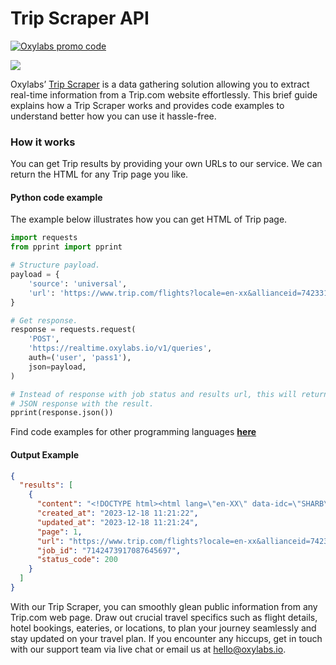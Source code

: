 # Trip Scraper API

[![Oxylabs promo code](https://user-images.githubusercontent.com/129506779/250792357-8289e25e-9c36-4dc0-a5e2-2706db797bb5.png)](https://oxylabs.go2cloud.org/aff_c?offer_id=7&aff_id=877&url_id=112)

[![](https://dcbadge.vercel.app/api/server/eWsVUJrnG5)](https://discord.gg/GbxmdGhZjq)

Oxylabs’ [Trip Scraper](https://oxylabs.io/products/scraper-api/web/trip?utm_source=github&utm_medium=repositories&utm_campaign=product) is a data gathering solution allowing you to extract real-time information from a Trip.com website effortlessly. This brief guide explains how a Trip Scraper works and provides code examples to understand better how you can use it hassle-free.

### How it works

You can get Trip results by providing your own URLs to our service. We can return the HTML for any Trip page you like.

#### Python code example

The example below illustrates how you can get HTML of Trip page.

```python
import requests
from pprint import pprint

# Structure payload.
payload = {
    'source': 'universal',
    'url': 'https://www.trip.com/flights?locale=en-xx&allianceid=742331&sid=2506234&ppcid=adid-660427218467_akid-kwd-11635721_adgid-144762786930&utm_source=google&utm_medium=cpc&utm_campaign=sitelink&utm_extensiontype=sitelink&utm_extension=flight&gad_source=1&gclid=cj0kcqia7oqrbhd9arisak3uxh0t8thl3l86ic0h1fo1wind3utjhjhrafxiu3yeyfc3trwbfv4pz0kaahvlealw_wcb'
}

# Get response.
response = requests.request(
    'POST',
    'https://realtime.oxylabs.io/v1/queries',
    auth=('user', 'pass1'),
    json=payload,
)

# Instead of response with job status and results url, this will return the
# JSON response with the result.
pprint(response.json())
```
Find code examples for other programming languages [**here**](https://github.com/oxylabs/trip-scraper/tree/main/code%20examples)

#### Output Example
```json
{
  "results": [
    {
      "content": "<!DOCTYPE html><html lang=\"en-XX\" data-idc=\"SHARB\" style=\"font-size:57.5px\" data-cargo=\"locale:en-XX ... </html>",
      "created_at": "2023-12-18 11:21:22",
      "updated_at": "2023-12-18 11:21:24",
      "page": 1,
      "url": "https://www.trip.com/flights?locale=en-xx&allianceid=742331&sid=2506234&ppcid=adid-660427218467_akid-kwd-11635721_adgid-144762786930&utm_source=google&utm_medium=cpc&utm_campaign=sitelink&utm_extensiontype=sitelink&utm_extension=flight&gad_source=1&gclid=cj0kcqia7oqrbhd9arisak3uxh0t8thl3l86ic0h1fo1wind3utjhjhrafxiu3yeyfc3trwbfv4pz0kaahvlealw_wcb",
      "job_id": "7142473917087645697",
      "status_code": 200
    }
  ]
}
```
With our Trip Scraper, you can smoothly glean public information from any Trip.com web page. Draw out crucial travel specifics such as flight details, hotel bookings, eateries, or locations, to plan your journey seamlessly and stay updated on your travel plan. If you encounter any hiccups, get in touch with our support team via live chat or email us at hello@oxylabs.io.
